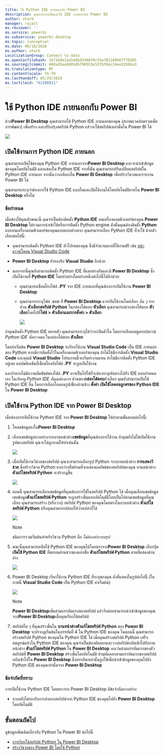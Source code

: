 ```yaml
---
title: ใช้ Python IDE ภายนอกกับ Power BI
description: คุณสามารถเปิดและใช้ IDE ภายนอกกับ Power BI
author: otarb
manager: rajatt
ms.reviewer: ''
ms.service: powerbi
ms.subservice: powerbi-desktop
ms.topic: conceptual
ms.date: 06/18/2018
ms.author: otarb
LocalizationGroup: Connect to data
ms.openlocfilehash: 3e7169e1aa54db93488f0c55e701188667f70305
ms.sourcegitcommit: 60dad5aa0d85db790553e537bf8ac34ee3289ba3
ms.translationtype: MT
ms.contentlocale: th-TH
ms.lasthandoff: 05/29/2019
ms.locfileid: "61286011"
---
```

# <a name="use-an-external-python-ide-with-power-bi"></a>ใช้ Python IDE ภายนอกกับ Power BI
ด้วย**Power BI Desktop** คุณสามารถใช้ Python IDE ภายนอกของคุณ (สภาพแวดล้อมรวมเพื่อการพัฒนา) เพื่อสร้าง และปรับปรุงสคริปต์ Python แล้วจะใช้สคริปต์เหล่านั้นใน Power BI ได้

![](media/desktop-python-ide/python-ide-1.png)

## <a name="enable-an-external-python-ide"></a>เปิดใช้งานการ Python IDE ภายนอก
คุณสามารถเปิดใช้ของคุณ Python IDE ภายนอกจาก**Power BI Desktop** และจะนำเข้าข้อมูลของคุณโดยอัตโนมัติ และแสดงใน Python IDE จากที่นั่น คุณสามารถปรับเปลี่ยนสคริปต์ใน Python IDE ภายนอก จากนั้นวางกลับลงใน **Power BI Desktop** เพื่อสร้างวิชวลและรายงาน Power BI ได้

คุณสามารถระบุว่าต้องการใช้ Python IDE แบบใดและเปิดใช้งานได้โดยอัตโนมัติภายใน **Power BI Desktop** หรือไม่

### <a name="requirements"></a>ข้อกำหนด
เมื่อต้องใช้คุณลักษณะนี้ คุณจำเป็นต้องติดตั้ง **Python IDE** บนเครื่องคอมพิวเตอร์ของคุณ **Power BI Desktop** ไม่รวมการนำเข้าใช้หรือการติดตั้ง Python engine ดังนั้นคุณต้องติดตั้ง **Python** แบบบนเครื่องคอมพิวเตอร์ของคุณแบบแยกต่างหาก คุณสามารถเลือก Python IDE ที่จะใช้ ด้วยตัวเลือกต่อไปนี้:

* คุณสามารถติดตั้ง Python IDE ตัวโปรดของคุณ ซึ่งมีจำนวนมากที่ใช้งานฟรี เช่น [หน้าดาวน์โหลด Visual Studio Code](https://code.visualstudio.com/download/)
* **Power BI Desktop** ยังรองรับ **Visual Studio** อีกด้วย
* นอกจากนี้คุณยังสามารถติดตั้ง Python IDE ที่แตกต่างกันและมี **Power BI Desktop** ซึ่งเปิดใช้งานที่ **Python IDE** โดยทำอย่างใดอย่างหนึ่งต่อไปนี้ได้อีกด้วย:
  
  * คุณสามารถเชื่อมโยงไฟล์ **.PY** จาก IDE ภายนอกที่คุณต้องการเปิดใช้งาน **Power BI Desktop**
  * คุณสามารถระบุไฟล์ .exe ที่ **Power BI Desktop** ควรเปิดใช้งานโดยเลือก *อื่น ๆ* จากส่วน **ตัวเลือกสคริปต์ Python** ในกล่องโต้ตอบ **ตัวเลือก** คุณสามารถนำกล่องโต้ตอบ **ตัวเลือก**โดยไปที่**ไฟล์ > ตัวเลือกและการตั้งค่า > ตัวเลือก**
    
    ![](media/desktop-python-ide/python-ide-2.png)

ถ้าคุณติดตั้ง Python IDE หลายตัว คุณสามารถระบุได้ว่าจะเปิดตัวใด โดยการเลือกเมนูดรอปดาวน์ *Python IDE ที่ตรวจพบ* ในกล่องโต้ตอบ **ตัวเลือก**

โดยค่าเริ่มต้น **Power BI Desktop** จะเรียกใช้งาน **Visual Studio Code** เป็น IDE ภายนอกของ Python หากมีการติดตั้งไว้ในเครื่องคอมพิวเตอร์ของคุณ ถ้าไม่ได้มีการติดตั้ง **Visual Studio Code** และคุณมี **Visual Studio** โปรแกรมนี้จะเริ่มทำงานแทน ถ้าไม่มีการติดตั้ง Python IDE อยู่เลย แอปพลิเคชันที่เชื่อมโยงกับไฟล์  **.PY** จะถูกเปิดใช้งาน

และถ้าหากไม่มีความสัมพันธ์ของไฟล์ **.PY** อาจเป็นไปได้ที่จะต้องระบุเส้นทางไปยัง IDE แบบกำหนดเอง ใน*เรียกดู Python IDE ที่คุณต้องการ* ส่วนของ**กล่องโต้ตอบ**ตัวเลือก คุณยังสามารถเปิดใช้ Python IDE อื่น โดยการเลือกไอคอนรูปเฟืองด้านข้าง **ตั้งค่า** **เปิดใช้ไอคอนลูกศรของ Python IDE** ใน **Power BI Desktop**

## <a name="launch-a-python-ide-from-power-bi-desktop"></a>เปิดใช้งาน Python IDE จาก Power BI Desktop
เมื่อต้องการเปิดใช้งาน Python IDE จาก **Power BI Desktop** ให้ทำตามขั้นตอนต่อไปนี้:

1. โหลดข้อมูลลงใน**Power BI Desktop**
2. เลือกเขตข้อมูลบางอย่างจากบานหน้าต่าง**เขตข้อมูล**ที่คุณต้องการใช้งาน ถ้าคุณยังไม่ได้เปิดใช้งานรูปของสคริปต์ คุณจะได้ถูกถามให้ทำเช่นนั้น
   
   ![](media/desktop-python-ide/python-ide-3.png)
3. เมื่อเปิดใช้งานวิชวลของสคริปต์ คุณจะสามารถเลือกรูป Python จากบานหน้าต่าง **การแสดงวิชวล** ซึ่งสร้างวิชวล Python แบบว่างที่พร้อมที่จะแสดงผลลัพธ์ของสคริปต์ของคุณ บานหน้าต่าง**ตัวแก้ไขสคริปต์ Python** จะปรากฏขึ้น
   
   ![](media/desktop-python-ide/python-ide-4.png)
4. ตอนนี้ คุณสามารถเลือกเขตข้อมูลที่คุณต้องการใช้ในสคริปต์ Python ได้ เมื่อคุณเลือกเขตข้อมูล เขตข้อมูล**ตัวแก้ไขสคริปต์ Python** จะถูกสร้างขึ้นแบบอัตโนมัติโดยเป็นไปตามเขตข้อมูลที่คุณเลือก คุณสามารถสร้าง (หรือวาง) สคริปต์ Python ของคุณโดยตรงในบานหน้าต่าง **ตัวแก้ไขสคริปต์ Python** หรือคุณสามารถปล่อยให้ว่างเปล่าก็ได้
   
   ![](media/desktop-python-ide/python-ide-5.png)
   
   > [!NOTE]
   > ชนิดการรวมเริ่มต้นสำหรับวิชวล Python คือ *ไม่ต้องทำการสรุป*
   > 
   > 
5. ขณะนี้คุณสามารถเปิดใช้ Python IDE ของคุณได้โดยตรงจาก**Power BI Desktop** เลือกปุ่ม **เปิดใช้ Python IDE** ที่พบบนด้านขวาของแถบชื่อ **ตัวแก้ไขสคริปต์ Python** ตามที่แสดงด้านล่าง
   
   ![](media/desktop-python-ide/python-ide-6.png)
6. Power BI Desktop เรียกใช้งาน Python IDE ที่ระบุของคุณ ดังที่แสดงในรูปต่อไปนี้ (ในภาพนี้ **Visual Studio Code** เป็น Python IDE ค่าเริ่มต้น)
   
   ![](media/desktop-python-ide/python-ide-7.png)
   
   > [!NOTE]
   > **Power BI Desktop**เพิ่มสามบรรทัดแรกของสคริปต์ แล้วจึงค่อยสามารถนำเข้าข้อมูลของคุณจาก**Power BI Desktop**เมื่อคุณเรียกใช้สคริปต์
   > 
   > 
7. สคริปต์ใด ๆ ที่คุณสร้างขึ้นใน **บานหน้าต่างตัวแก้ไขสคริปต์ Python** ของ **Power BI Desktop** จะปรากฏเริ่มต้นในบรรทัดที่ 4 ใน Python IDE ของคุณ ในตอนนี้ คุณสามารถสร้างสคริปต์ Python ของคุณใน Python IDE ได้ เมื่อคุณสร้างสคริปต์ Python เสร็จสมบูรณ์แล้วใน Python IDE ของคุณ คุณจำเป็นต้องคัดลอกและวางสคริปต์กลับเข้าไปยังบานหน้าต่าง **ตัวแก้ไขสคริปต์ Python** ใน **Power BI Desktop** *ยกเว้น*สามบรรทัดแรกของตัวสคริปต์ที่ **Power BI Desktop** สร้างขึ้นโดยอัตโนมัติ ห้ามคัดลอกสามบรรทัดแรกของสคริปต์กลับเข้าไปใน **Power BI Desktop** ซึ่งบรรทัดเหล่านั้นถูกใช้เพื่อนำเข้าข้อมูลของคุณไปยัง Python IDE ของคุณเท่านั้นจาก **Power BI Desktop**

### <a name="known-limitations"></a>ข้อจำกัดที่ทราบ
การเปิดใช้งาน Python IDE โดยตรงจาก Power BI Desktop มีข้อจำกัดบางอย่าง:

* ระบบยังไม่รองรับการส่งออกสคริปต์จาก Python IDE ของคุณไปยัง **Power BI Desktop** โดยอัตโนมัติ

## <a name="next-steps"></a>ขั้นตอนถัดไป
ดูข้อมูลเพิ่มเติมเกี่ยวกับ Python ใน Power BI ต่อไปนี้

* [การเรียกใช้สคริปต์ Python ใน Power BI Desktop](desktop-python-scripts.md)
* [สร้างวิชวลของ Power BI โดยใช้ Python](desktop-python-visuals.md)

